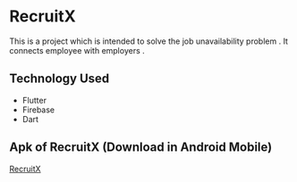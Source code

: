 # RecruitX

This is a  project which is intended to solve the job unavailability problem . It connects employee with employers .

## Technology Used
- Flutter
- Firebase
- Dart

## Apk of RecruitX (Download in Android Mobile)
[RecruitX](/RecruitX.apk)
